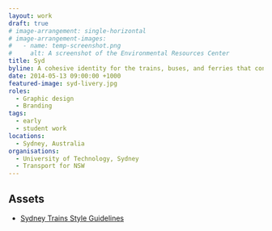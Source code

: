 ```yaml
---
layout: work
draft: true
# image-arrangement: single-horizontal
# image-arrangement-images:
#   - name: temp-screenshot.png
#     alt: A screenshot of the Environmental Resources Center
title: Syd
byline: A cohesive identity for the trains, buses, and ferries that connect Sydney's diverse geography.
date: 2014-05-13 09:00:00 +1000
featured-image: syd-livery.jpg
roles:
  - Graphic design
  - Branding
tags:
  - early
  - student work
locations:
  - Sydney, Australia
organisations:
  - University of Technology, Sydney
  - Transport for NSW
---
```


## Assets

- <a href="{% link assets/work/syd/syd-trains-style-guide.pdf %}">Sydney Trains Style Guidelines</a>